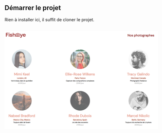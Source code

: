 ## Démarrer le projet
Rien à installer ici, il suffit de cloner le projet.
##
![Alt text](assets/fisheye.png)
